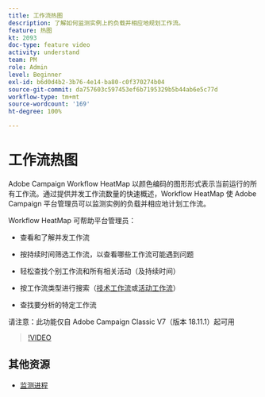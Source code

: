 ```yaml
---
title: 工作流热图
description: 了解如何监测实例上的负载并相应地规划工作流。
feature: 热图
kt: 2093
doc-type: feature video
activity: understand
team: PM
role: Admin
level: Beginner
exl-id: b6d0d4b2-3b76-4e14-ba80-c0f370274b04
source-git-commit: da757603c597453ef6b7195329b5b44ab6e5c77d
workflow-type: tm+mt
source-wordcount: '169'
ht-degree: 100%

---
```


# 工作流热图

Adobe Campaign Workflow HeatMap 以颜色编码的图形形式表示当前运行的所有工作流。通过提供并发工作流数量的快速概述，Workflow HeatMap 使 Adobe Campaign 平台管理员可以监测实例的负载并相应地计划工作流。

Workflow HeatMap 可帮助平台管理员：

* 查看和了解并发工作流
* 按持续时间筛选工作流，以查看哪些工作流可能遇到问题
* 轻松查找个别工作流和所有相关活动（及持续时间）

* 按工作流类型进行搜索（[技术工作流](https://docs.adobe.com/content/help/zh-Hans/campaign-classic/using/automating-with-workflows/general-operation/building-a-workflow.html#technical-workflows)或[活动工作流](https://docs.adobe.com/content/help/zh-Hans/campaign-classic/using/automating-with-workflows/general-operation/building-a-workflow.html#campaign-workflows)）

* 查找要分析的特定工作流

请注意：此功能仅自 Adobe Campaign Classic V7（版本 18.11.1）起可用

>[!VIDEO](https://video.tv.adobe.com/v/25558?quality=12)

## 其他资源

* [监测进程](https://docs.adobe.com/content/help/zh-Hans/campaign-classic/using/monitoring-campaign-classic/production-procedures/monitoring-processes.html#Workflow_monitoring)
